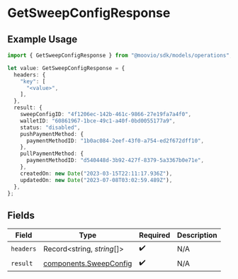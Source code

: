 # GetSweepConfigResponse

## Example Usage

```typescript
import { GetSweepConfigResponse } from "@moovio/sdk/models/operations";

let value: GetSweepConfigResponse = {
  headers: {
    "key": [
      "<value>",
    ],
  },
  result: {
    sweepConfigID: "4f1206ec-142b-461c-9866-27e19fa7a4f0",
    walletID: "60861967-1bce-49c1-a40f-0bd0055177a9",
    status: "disabled",
    pushPaymentMethod: {
      paymentMethodID: "1b0ac084-2eef-43f0-a754-ed2f672dff10",
    },
    pullPaymentMethod: {
      paymentMethodID: "d540448d-3b92-427f-8379-5a3367b0e71e",
    },
    createdOn: new Date("2023-03-15T22:11:17.936Z"),
    updatedOn: new Date("2023-07-08T03:02:59.489Z"),
  },
};
```

## Fields

| Field                                                            | Type                                                             | Required                                                         | Description                                                      |
| ---------------------------------------------------------------- | ---------------------------------------------------------------- | ---------------------------------------------------------------- | ---------------------------------------------------------------- |
| `headers`                                                        | Record<string, *string*[]>                                       | :heavy_check_mark:                                               | N/A                                                              |
| `result`                                                         | [components.SweepConfig](../../models/components/sweepconfig.md) | :heavy_check_mark:                                               | N/A                                                              |
